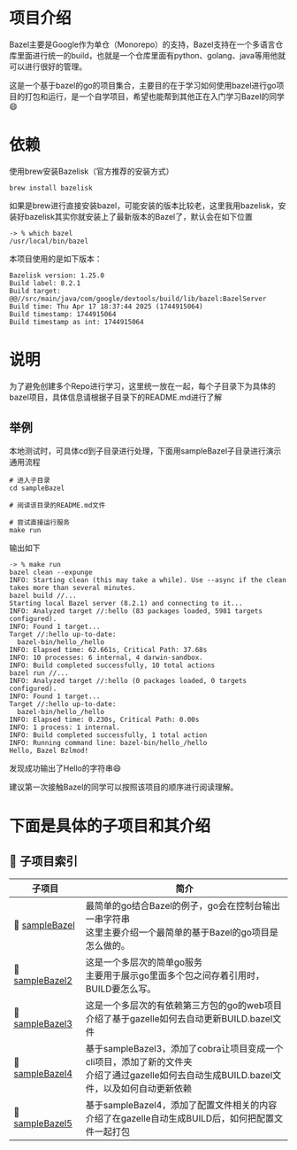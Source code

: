# 项目介绍

Bazel主要是Google作为单仓（Monorepo）的支持，Bazel支持在一个多语言仓库里面进行统一的build，也就是一个仓库里面有python、golang、java等用他就可以进行很好的管理。

这是一个基于bazel的go的项目集合，主要目的在于学习如何使用bazel进行go项目的打包和运行，是一个自学项目，希望也能帮到其他正在入门学习Bazel的同学😄

# 依赖

使用brew安装Bazelisk（官方推荐的安装方式）

```shell
brew install bazelisk
```

如果是brew进行直接安装bazel，可能安装的版本比较老，这里我用bazelisk，安装好bazelisk其实你就安装上了最新版本的Bazel了，默认会在如下位置

```shell
-> % which bazel    
/usr/local/bin/bazel
```

本项目使用的是如下版本：

```
Bazelisk version: 1.25.0
Build label: 8.2.1
Build target: @@//src/main/java/com/google/devtools/build/lib/bazel:BazelServer
Build time: Thu Apr 17 18:37:44 2025 (1744915064)
Build timestamp: 1744915064
Build timestamp as int: 1744915064
```

# 说明

为了避免创建多个Repo进行学习，这里统一放在一起，每个子目录下为具体的bazel项目，具体信息请根据子目录下的README.md进行了解

## 举例

本地测试时，可具体cd到子目录进行处理，下面用sampleBazel子目录进行演示通用流程

```
# 进入子目录
cd sampleBazel

# 阅读该目录的README.md文件

# 尝试直接运行服务
make run 

```

输出如下

```shell
-> % make run
bazel clean --expunge
INFO: Starting clean (this may take a while). Use --async if the clean takes more than several minutes.
bazel build //...
Starting local Bazel server (8.2.1) and connecting to it...
INFO: Analyzed target //:hello (83 packages loaded, 5981 targets configured).
INFO: Found 1 target...
Target //:hello up-to-date:
  bazel-bin/hello_/hello
INFO: Elapsed time: 62.661s, Critical Path: 37.68s
INFO: 10 processes: 6 internal, 4 darwin-sandbox.
INFO: Build completed successfully, 10 total actions
bazel run //...
INFO: Analyzed target //:hello (0 packages loaded, 0 targets configured).
INFO: Found 1 target...
Target //:hello up-to-date:
  bazel-bin/hello_/hello
INFO: Elapsed time: 0.230s, Critical Path: 0.00s
INFO: 1 process: 1 internal.
INFO: Build completed successfully, 1 total action
INFO: Running command line: bazel-bin/hello_/hello
Hello, Bazel Bzlmod!
```

发现成功输出了Hello的字符串😄

建议第一次接触Bazel的同学可以按照该项目的顺序进行阅读理解。

# 下面是具体的子项目和其介绍

<!-- BEGIN SUBPROJECTS -->
## 🧩 子项目索引

| 子项目 | 简介 |
|--------|------|
| 🔹 [sampleBazel](./sampleBazel) | 最简单的go结合Bazel的例子，go会在控制台输出一串字符串<br>这里主要介绍一个最简单的基于Bazel的go项目是怎么做的。<br> |
| 🔹 [sampleBazel2](./sampleBazel2) | 这是一个多层次的简单go服务<br>主要用于展示go里面多个包之间存着引用时，BUILD要怎么写。<br> |
| 🔹 [sampleBazel3](./sampleBazel3) | 这是一个多层次的有依赖第三方包的go的web项目<br>介绍了基于gazelle如何去自动更新BUILD.bazel文件<br> |
| 🔹 [sampleBazel4](./sampleBazel4) | 基于sampleBazel3，添加了cobra让项目变成一个cli项目，添加了新的文件夹<br>介绍了通过gazelle如何去自动生成BUILD.bazel文件，以及如何自动更新依赖<br> |
| 🔹 [sampleBazel5](./sampleBazel5) | 基于sampleBazel4，添加了配置文件相关的内容<br>介绍了在gazelle自动生成BUILD后，如何把配置文件一起打包<br> |
<!-- END SUBPROJECTS -->

